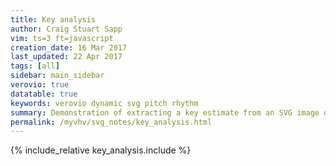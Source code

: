 ```yaml
---
title: Key analysis
author: Craig Stuart Sapp
vim: ts=3 ft=javascript
creation_date: 16 Mar 2017
last_updated: 22 Apr 2017
tags: [all]
sidebar: main_sidebar
verovio: true
datatable: true
keywords: verovio dynamic svg pitch rhythm
summary: Demonstration of extracting a key estimate from an SVG image of music notation.
permalink: /myvhv/svg_notes/key_analysis.html
---
```


{% include_relative key_analysis.include %}



